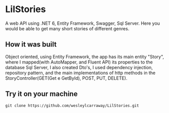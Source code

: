# LilStories
A web API using .NET 6, Entity Framework, Swagger, Sql Server. Here you would be able to get many short stories of different genres.

## How it was built
Object oriented, using Entity Framework, the app has its main entity "Story", 
where I mapped(with AutoMapper, and Fluent API) its properties to the database Sql Server, I also created Dto's, I used dependency injection,
repository pattern, and the main implementations of http methods in the StoryController(GET(Get e GetById), POST, PUT, DELETE).

## Try it on your machine
```
git clone https://github.com/wesleylcarraway/LilStories.git
```
